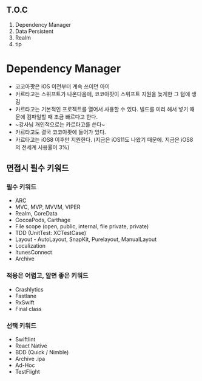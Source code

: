 ## T.O.C

1. Dependency Manager
2. Data Persistent
3. Realm
4. tip

# Dependency Manager

- 코코아팟은 iOS 이전부터 계속 쓰이던 아이
- 카르타고는 스위프트가 나온다음에, 코코아팟이 스위프트 지원을 늦게한 그 텀에 생김
- 카르타고는 기본적인 프로젝트를 열어서 사용할 수 있다. 빌드를 미리 해서 넣기 때문에 컴파일할 때 조금 빠르다고 한다.
- ~강사님 개인적으로는 카르타고를 쓴다~
- 카르타고도 결국 코코아팟에 들어가 있다.
- 카르타고는 iOS8 이후만 지원한다. (지금은 iOS11도 나왔기 때문에. 지금은 iOS8의 전세계 사용률이 3%)


## 면접시 필수 키워드

### 필수 키워드
- ARC
- MVC, MVP, MVVM, VIPER
- Realm, CoreData
- CocoaPods, Carthage
- File scope (open, public, internal, file private, private)
- TDD (UnitTest: XCTestCase)
- Layout - AutoLayout, SnapKit, Purelayout, ManualLayout
- Localization
- ItunesConnect
- Archive

### 적용은 어렵고, 알면 좋은 키워드
- Crashlytics
- Fastlane
- RxSwift
- Final class

### 선택 키워드
- Swiftlint
- React Native
- BDD (Quick / Nimble)
- Archive .ipa
- Ad-Hoc
- TestFlight